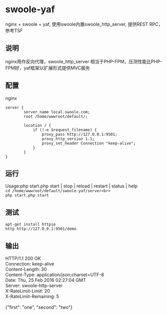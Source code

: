 # swoole-yaf
nginx + swoole + yaf, 使用swoole内置swoole_http_server, 提供REST RPC，参考TSF
## 说明
nginx用作反向代理，swoole_http_server 相当于PHP-FPM，压测性能比PHP-FPM好，yaf框架以扩展形式提供MVC服务

## 配置
nginx<br>
```
server {
        server_name local.swoole.com;
        root /home/wwwroot/default/;
        
        location / {
            if (!-e $request_filename) {
            	proxy_pass http://127.0.0.1:9501;
            	proxy_http_version 1.1;
            	proxy_set_header Connection "keep-alive";
            }
        }
}
```

## 运行
Usage:php start.php start | stop | reload | restart | status | help<br>
```cd /home/wwwroot/default/swoole-yaf/server<br>```<br>
```php start.php start```

## 测试
```apt-get install httpie```<br>
```http http://127.0.0.1:9501/demo```

## 输出
HTTP/1.1 200 OK<br>
Connection: keep-alive<br>
Content-Length: 30<br>
Content-Type: application/json;charset=UTF-8<br>
Date: Thu, 25 Feb 2016 02:27:04 GMT<br>
Server: swoole-http-server<br>
X-RateLimit-Limit: 20<br>
X-RateLimit-Remaining: 5<br>
<br>
{"first": "one", "second": "two"}
